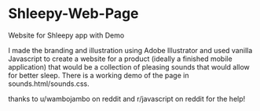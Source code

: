 # Shleepy-Web-Page
Website for Shleepy app with Demo

I made the branding and illustration using Adobe Illustrator and used vanilla Javascript to create a website for a product (ideally a finished mobile application) that would be a collection of pleasing sounds that would allow for better sleep. There is a working demo of the page in sounds.html/sounds.css. 

thanks to u/wambojambo on reddit and r/javascript on reddit for the help! 
